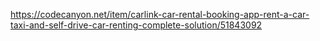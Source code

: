 https://codecanyon.net/item/carlink-car-rental-booking-app-rent-a-car-taxi-and-self-drive-car-renting-complete-solution/51843092
